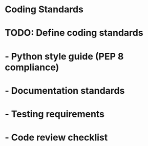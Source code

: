 ﻿# Coding Standards

# TODO: Define coding standards
# - Python style guide (PEP 8 compliance)
# - Documentation standards
# - Testing requirements
# - Code review checklist
